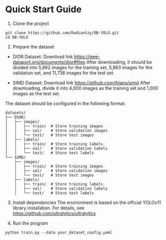 # Quick Start Guide

1. Clone the project
```
git clone https://github.com/Radiantzy/DB-YOLO.git 
cd DB-YOLO
```

2. Prepare the dataset
- DIOR Dataset: Download link https://ieee-dataport.org/documents/dior#files
After downloading, it should be divided into 5,862 images for the training set, 5,863 images for the validation set, and 11,738 images for the test set.

- SIMD Dataset: Download link https://github.com/ihians/simd
After downloading, divide it into 4,000 images as the training set and 1,000 images as the test set.

The dataset should be configured in the following format:
```
datasets/
├── DIOR/
│   ├── images/
│   │   ├── train/  # Store training images
│   │   ├── val/    # Store validation images
│   │   └── test/   # Store test images
│   ├── labels/
│   │   ├── train/  # Store training labels
│   │   ├── val/    # Store validation labels
│   │   └── test/   # Store test labels
└── SIMD/
    ├── images/
    │   ├── train/  # Store training images
    │   ├── val/    # Store validation images
    │   └── test/   # Store test images
    ├── labels/
    │   ├── train/  # Store training labels
    │   ├── val/    # Store validation labels
    │   └── test/   # Store test labels
```

3. Install dependencies
The environment is based on the official YOLOv11 library installation. For details, see https://github.com/ultralytics/ultralytics

4. Run the program
```
python train.py --data your_dataset_config.yaml
```